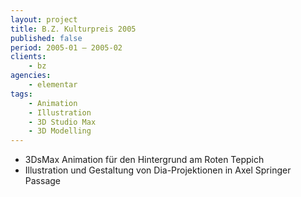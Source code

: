```yaml
---
layout: project
title: B.Z. Kulturpreis 2005
published: false
period: 2005-01 – 2005-02
clients:
    - bz
agencies:
    - elementar
tags:
    - Animation
    - Illustration
    - 3D Studio Max
    - 3D Modelling
---
```

- 3DsMax Animation für den Hintergrund am Roten Teppich
- Illustration und Gestaltung von Dia-Projektionen in Axel Springer Passage
